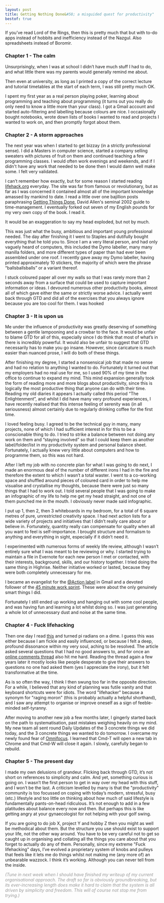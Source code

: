```yaml
---
layout: post
title: Getting Nothing Done&#58; a misguided quest for productivity"
bestof: true
---
```

If you’ve read Lord of the Rings, then this is pretty much that but with to-do apps instead of hobbits and inefficiency instead of the Nazgul. Also spreadsheets instead of Boromir.

### Chapter 1 - The calm

Unsurprisingly, when I was at school I didn’t have much stuff I had to do, and what little there was my parents would generally remind me about.

Then even at university, as long as I printed a copy of the correct lecture and tutorial timetables at the start of each term, I was still pretty much OK.

I spent my first year as a real person playing poker, learning about programming and teaching about programming (it turns out you really do only need to know a little more than your class). I got a Gmail account and started auto-filtering and labelling because colours are nice. I occasionally bought notebooks, wrote down lists of books I wanted to read and projects I wanted to work on, and then promptly forgot about them. 

### Chapter 2 - A storm approaches

The next year was when I started to get bizzay (in a strictly professional sense). I did a Masters in computer science, started a company selling sweaters with pictures of fruit on them and continued teaching a few programming classes. I would often work evenings and weekends, and if I didn't have any work that needed to be done then I would damn well make some. I felt very validated.

I can’t remember how exactly, but for some reason I started reading <a href="http://www.lifehack.org/" target="_blank">lifehack.org</a> everyday. The site was far from famous or revolutionary, but as far as I was concerned it contained almost all of the important knowledge amassed by mankind to date. I read a little over one bajillion posts paraphrasing <a href="http://en.wikipedia.org/wiki/Getting_Things_Done" target="_blank">Getting Things Done</a>, David Allen's seminal 2002 guide to time-management. I eventually forked out seven of my English pounds for my very own copy of the book. I read it.

It would be an exaggeration to say my head exploded, but not by much.

This was just what the busy, ambitious and important young professional needed. The day after finishing it I went to Staples and dutifully bought everything that he told you to. Since I am a very literal person, and had only vaguely heard of computers, this included the Dymo labeller, many many manilla folders, and more different types of paper than had ever been assembled under one roof. I recently gave away my Dymo labeller, having printed approximately 10 stickers, the majority of which were the phrase “ballsballsballs” or a variant thereof.

I stuck coloured paper all over my walls so that I was rarely more than 2 seconds away from a surface that could be used to capture important information or ideas. I devoured numerous other productivity books, almost all of which gave either the same or strictly worse advice. I actually went back through GTD and did all of the exercises that you always ignore because you are too cool for them. I was hooked

### Chapter 3 - It is upon us

Me under the influence of productivity was greatly deserving of something between a gentle lampooning and a crowbar to the face. It would be unfair to blame GTD for all of this, especially since I do think that most of what’s in there is incredibly powerful. It would also be unfair to suggest that GTD necessarily has to make you go insane. However, since caricature is much easier than nuanced prose, I will do both of these things.

After finishing my degree, I started a nonsensical job that made no sense and had no relation to anything I wanted to do. Fortunately it turned out that my employers had no real use for me, so I used 90% of my time in the office to continue to expand my mind. This mind expansion generally took the form of reading more and more blogs about productivity, since this is logically the most productive thing that anyone can do with their time. Reading my old diaries it appears I actually called this period “The Enlightenment”, and whilst I did have many very profound experiences, I have recently realised that this intense feeling of serenity was (in all seriousness) almost certainly due to regularly drinking coffee for the first time.

I loved feeling busy. I agreed to be the technical guy in many, many projects, none of which I had sufficient interest in for this to be a conscionable thing to do. I tried to strike a balance between not doing any work on them and “staying involved” so that I could keep them as another label/folder/list in my productivity system and personal balance sheet. Fortunately, I actually knew very little about computers and how to programme them, so this was not hard.

After I left my job with no concrete plan for what I was going to do next, I made an enormous deal of the number of different irons I had in the fire and therefore the extent to which I wasn’t a total waster. I went to a co-working space and shuffled around pieces of coloured card in order to help me visualise and crystallise my thoughts, because there were just so many things that I had to work out. I told several people that I was going to make an infographic of my life to help me get my head straight, and not one of them punched me in the mouth. I obviously never made said infographic.

I put up 1, then 2, then 3 whiteboards in my bedroom, for a total of 6 square metres of pure, unrestricted creativity space. I had next action lists for a wide variety of projects and initiatives that I didn’t really care about or believe in. Fortunately, quantity really can compensate for quality when all you want to feel is self-importance. I brought structure and formalism to anything and everything in sight, especially if it didn’t need it.

I experimented with numerous forms of weekly life review, although I wasn’t entirely sure what I was meant to be reviewing or why. I started trying to maintain a file in Evernote for each new person I met or contacted, with their interests, background, skills, and our history together. I tried doing the same thing in Highrise. Neither initiative worked or lasted, because they were both completely unnecessary for me.

I became an evangelist for the <a href="http://gadgetboy.org/archives/2013/10/16/using-gmail-labels-to-manage-tasks" target="_blank">@Action label</a> in Gmail and a devoted follower of the <a href="http://mattmccormick.ca/2010/05/03/increase-your-productivity-work-in-45-minute-blocks/" target="_blank">45 minute work sprint</a>. These were about the only genuinely smart things I did.

Fortunately I still ended up working and hanging out with some cool people, and was having fun and learning a lot whilst doing so. I was just generating a whole lot of unnecessary dust and noise at the same time.

### Chapter 4 - Fuck lifehacking

Then one day I read <a href="http://johnpavlus.wordpress.com/2010/06/15/confessions-of-a-recovering-lifehacker/" target="_blank">this</a> and turned pi radians on a dime. I guess this was either because I am fickle and easily influenced, or because I felt a deep, profound dissonance within my very soul, aching to be resolved. The article asked several questions that I had no good answers to, and for once an <a href="https://news.ycombinator.com/item?id=4012852" target="_blank">online comments thread</a> also hit me hard. Reading the thread again a few years later it mostly looks like people desperate to give their answers to questions no one had asked them (yes I appreciate the irony), but it felt transformative at the time.

As is so often the way, I think I then swung too far in the opposite direction. For a while, I believed that any kind of planning was futile vanity and that keyboard shortcuts were for idiots. The word "lifehacker" because a synonym for "raging moron" (this is probably actually a helpful shorthand), and I saw any attempt to organise or improve oneself as a sign of feeble-minded self-tyranny.

After moving to another new job a few months later, I gingerly started back on the path to systematisation, past mistakes weighing heavily on my mind. My new team all sent round Daily Updates of the 3 concrete things we did today, and the 3 concrete things we wanted to do tomorrow. I overcame my newly found fear of <a href="https://www.omnigroup.com/omnifocus" targt="_blank">Omnifocus</a>. I learned that Cmd-T will open a new tab in Chrome and that Cmd-W will close it again. I slowly, carefully began to rebuild.

### Chapter 5 - The present day

I made my own delusions of grandeur. Flicking back through GTD, it’s not short on references to simplicity and calm. And yet, something curious is going on. I wasn’t the first person to get in way over my head with this stuff, and I won’t be the last. A criticism levelled by many is that the "productivity" community is too focussed on coping with today’s modern, stressful, busy (etc.) lifestyle and too little on thinking about how much of said lifestyle is fundamentally pants-on-head ridiculous. It’s not enough to add in a few platitudes about balance every now and then. But perhaps this is like getting angry at your gynaecologist for not helping with your golf swing.

If you are going to do job X, project Y and hobby Z then you might as well be methodical about them. But the structure you use should exist to support your life, not the other way around. You have to be very careful not to get so caught up in organising and collating all the things you care about that you forget to actually do any of them. Personally, since my extreme "Fuck lifehacking" days, I’ve evolved a proprietary system of knobs and pulleys that feels like it lets me do things whilst not making me (any more of) an unbearable wazzock. I think it’s working. Although you can never tell from the inside.

<i style="color:#999">(Tune in next week when I should have finished my writeup of my current organisational approach. The draft so far is obviously groundbreaking, but its ever-increasing length does make it hard to claim that the system is all driven by simplicity and freedom. This will of course not stop me from trying.)</i>
